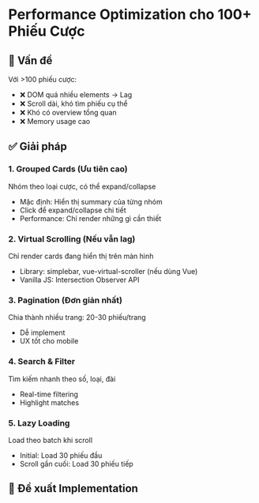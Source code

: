 # Performance Optimization cho 100+ Phiếu Cược

## 🎯 Vấn đề
Với >100 phiếu cược:
- ❌ DOM quá nhiều elements → Lag
- ❌ Scroll dài, khó tìm phiếu cụ thể
- ❌ Khó có overview tổng quan
- ❌ Memory usage cao

## ✅ Giải pháp

### 1. **Grouped Cards** (Ưu tiên cao)
Nhóm theo loại cược, có thể expand/collapse
- Mặc định: Hiển thị summary của từng nhóm
- Click để expand/collapse chi tiết
- Performance: Chỉ render những gì cần thiết

### 2. **Virtual Scrolling** (Nếu vẫn lag)
Chỉ render cards đang hiển thị trên màn hình
- Library: simplebar, vue-virtual-scroller (nếu dùng Vue)
- Vanilla JS: Intersection Observer API

### 3. **Pagination** (Đơn giản nhất)
Chia thành nhiều trang: 20-30 phiếu/trang
- Dễ implement
- UX tốt cho mobile

### 4. **Search & Filter**
Tìm kiếm nhanh theo số, loại, đài
- Real-time filtering
- Highlight matches

### 5. **Lazy Loading**
Load theo batch khi scroll
- Initial: Load 30 phiếu đầu
- Scroll gần cuối: Load 30 phiếu tiếp

## 🎨 Đề xuất Implementation

